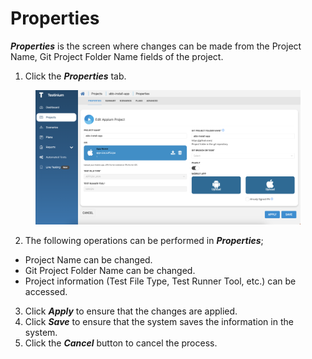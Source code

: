 # Properties

_**Properties**_ is the screen where changes can be made from the Project Name, Git Project Folder Name fields of the project.

1. Click the _**Properties**_ tab.

<figure><img src="../../.gitbook/assets/Screenshot 2025-01-28 at 16.31.09.png" alt=""><figcaption></figcaption></figure>

2. The following operations can be performed in _**Properties**_;

* Project Name can be changed.
* Git Project Folder Name can be changed.
* Project information (Test File Type, Test Runner Tool, etc.) can be accessed.

3. Click _**Apply**_ to ensure that the changes are applied.
4. Click _**Save**_ to ensure that the system saves the information in the system.
5. Click the _**Cancel**_ button to cancel the process.
